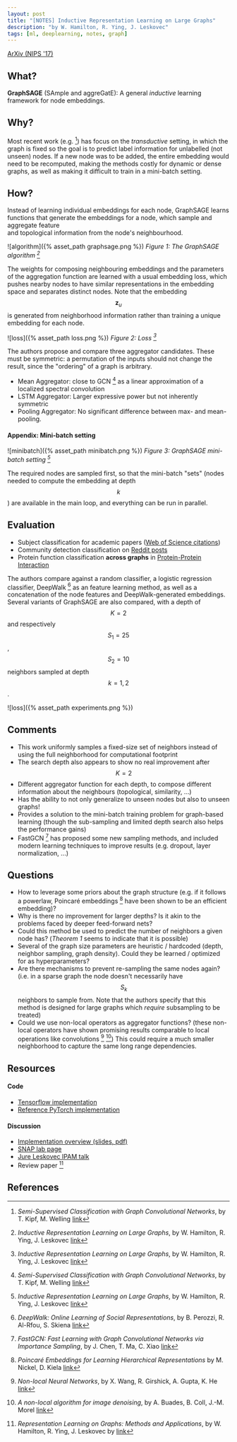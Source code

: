 ```yaml
---
layout: post
title: "[NOTES] Inductive Representation Learning on Large Graphs"
description: "by W. Hamilton, R. Ying, J. Leskovec"
tags: [ml, deeplearning, notes, graph]
---
```


[ArXiv (NIPS '17)](https://arxiv.org/abs/1706.02216)

## What?

**GraphSAGE** (SAmple and aggreGatE): A general *inductive* learning framework for node embeddings.

## Why?

Most recent work (e.g. [^2]) has focus on the *transductive* setting, in which the graph is fixed
so the goal is to predict label information for unlabelled (not unseen) nodes. If a new node
was to be added, the entire embedding would need to be recomputed, making the methods costly
for dynamic or dense graphs, as well as making it difficult to train in a mini-batch setting.

## How?

Instead of learning individual embeddings for each node, GraphSAGE learns functions
that generate the embeddings for a node, which sample and aggregate feature  
and topological information from the node's neighbourhood.

![algorithm]({% asset_path graphsage.png %})
*Figure 1: The GraphSAGE algorithm [^1]*

The weights for composing neighbouring embeddings and the parameters of the
aggregation function are learned with a usual embedding loss, which pushes nearby nodes
to have similar representations in the embedding space and separates distinct nodes.
Note that the embedding $$\mathbf{z}_u$$ is generated from neighborhood information rather
than training a unique embedding for each node.

![loss]({% asset_path loss.png %})
*Figure 2: Loss [^1]*

The authors propose and compare three aggregator candidates. These must be symmetric:
a permutation of the inputs should not change the result, since the "ordering" of a graph is arbitrary.

* Mean Aggregator: close to GCN [^2] as a linear approximation of a localized spectral convolution
* LSTM Aggregator: Larger expressive power but not inherently symmetric
* Pooling Aggregator: No significant difference between max- and mean-pooling.

#### Appendix: Mini-batch setting

![minibatch]({% asset_path minibatch.png %})
*Figure 3: GraphSAGE mini-batch setting [^1]*

The required nodes are sampled first, so that the mini-batch "sets" (nodes needed to compute
the embedding at depth $$k$$) are available in the main loop, and everything can be run in parallel. 

## Evaluation

* Subject classification for academic papers ([Web of Science citations](https://clarivate.libguides.com/rawdata))
* Community detection classification on [Reddit posts](https://pushshift.io/)
* Protein function classification **across graphs** in [Protein-Protein Interaction](https://downloads.thebiogrid.org/BioGRID)

The authors compare against a random classifier, a logistic regression classifier, DeepWalk [^4] as
an feature learning method, as well as a concatenation of the node features and DeepWalk-generated embeddings.
Several variants of GraphSAGE are also compared, with a depth of $$K=2$$ and respectively $$S_1=25$$, $$S_2=10$$ neighbors
sampled at depth $$k=1,2$$.

![loss]({% asset_path experiments.png %})

## Comments

* This work uniformly samples a fixed-size set of neighbors instead of using the full neighborhood for computational footprint
* The search depth also appears to show no real improvement after $$K=2$$
* Different aggregator function for each depth, to compose different information about the neighbours (topological, similarity, ...)
* Has the ability to not only generalize to unseen nodes but also to unseen graphs!
* Provides a solution to the mini-batch training problem for graph-based learning (though the sub-sampling and limited depth search also helps the performance gains)
* FastGCN [^5] has proposed some new sampling methods, and included modern learning techniques to improve results (e.g. dropout, layer normalization, ...)

## Questions

* How to leverage some priors about the graph structure (e.g. if it follows a powerlaw, Poincaré embeddings [^3] have been shown to be an efficient embedding)?
* Why is there no improvement for larger depths? Is it akin to the problems faced by deeper feed-forward nets?
* Could this method be used to predict the number of neighbors a given node has? (*Theorem 1* seems to indicate that it is possible)
* Several of the graph size parameters are heuristic / hardcoded (depth, neighbor sampling, graph density). Could they be learned / optimized for as hyperparameters?
* Are there mechanisms to prevent re-sampling the same nodes again? (i.e. in a sparse graph the node doesn't necessarily have $$S_k$$ neighbors to sample from. Note that the authors specify that this method is designed for large graphs which *require* subsampling to be treated)
* Could we use non-local operators as aggregator functions? (these non-local operators have shown promising results comparable to local operations like convolutions [^7] [^8]) This could require a much smaller neighborhood to capture the same long range dependencies.

## Resources
#### Code

* [Tensorflow implementation](https://github.com/williamleif/GraphSAGE)
* [Reference PyTorch implementation](https://github.com/williamleif/graphsage-simple)

#### Discussion

* [Implementation overview (slides, pdf)](https://mltrain.cc/wp-content/uploads/2017/10/will-hamilton.pdf)
* [SNAP lab page](http://snap.stanford.edu/graphsage/)
* [Jure Leskovec IPAM talk](http://www.ipam.ucla.edu/abstract/?tid=14555&pcode=DLT2018)
* Review paper [^6]

## References

[^1]: *Inductive Representation Learning on Large Graphs*, by W. Hamilton, R. Ying, J. Leskovec [link](https://arxiv.org/abs/1706.02216)
[^2]: *Semi-Supervised Classification with Graph Convolutional Networks*, by T. Kipf, M. Welling [link](https://arxiv.org/abs/1609.02907)
[^3]: *Poincaré Embeddings for Learning Hierarchical Representations* by M. Nickel, D. Kiela [link](https://arxiv.org/abs/1705.08039)
[^4]: *DeepWalk: Online Learning of Social Representations*, by B. Perozzi, R. Al-Rfou, S. Skiena [link](https://arxiv.org/abs/1403.6652)
[^5]: *FastGCN: Fast Learning with Graph Convolutional Networks via Importance Sampling*, by J. Chen, T. Ma, C. Xiao [link](https://openreview.net/forum?id=rytstxWAW)
[^6]: *Representation Learning on Graphs: Methods and Applications*, by W. Hamilton, R. Ying, J. Leskovec by [link](https://arxiv.org/abs/1709.05584)
[^7]: *Non-local Neural Networks*, by X. Wang, R. Girshick, A. Gupta, K. He [link](https://arxiv.org/pdf/1711.07971.pdf)
[^8]: *A non-local algorithm for image denoising*, by A. Buades, B. Coll, J.-M. Morel [link](https://www.iro.umontreal.ca/~mignotte/IFT6150/Articles/Buades-NonLocal.pdf)
